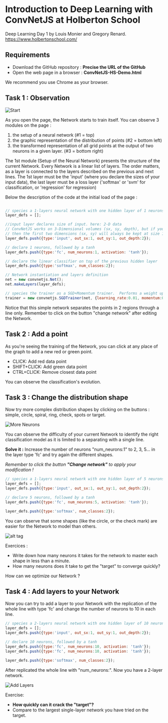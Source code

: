 # Introduction to Deep Learning with ConvNetJS at Holberton School

Deep Learning Day 1 by Louis Monier and Gregory Renard.
https://www.holbertonschool.com/

## Requirements

- Download the GitHub repository : **Precise the URL of the GitHub**
- Open the web page in a browser : **ConvNetJS-HS-Demo.html**

We recommend you use Chrome as your browser.

## Task 1 : Observation

![Start](https://github.com/holbertonschool/deep-learning/blob/master/Class%20%230/images/capture1.png)

As you open the page, the Network starts to train itself.
You can observe 3 modules on the page :

1. the setup of a neural network (#1 = top)
2. the graphic representation of the distribution of points (#2 = bottom left)
3. the transformed representation of all grid points at the output of two neurons in a given layer. (#3 = bottom right)
 
The 1st module (Setup of the Neural Network) presents the structure of the current Network.  Every Network is a linear list of layers. The order matters, as a layer is connected to the layers described on the previous and next lines.
The 1st layer must be the 'input' (where you declare the sizes of your input data), the last layer must be a loss layer ('softmax' or 'svm' for classification, or 'regression' for regression)



Below the description of the code at the initial load of the page :


```javascript

// species a 1-layers neural network with one hidden layer of 1 neurons
layer_defs = [];

//input layer declares size of input. here: 2-D data
// ConvNetJS works on 3-Dimensional volumes (sx, sy, depth), but if you're not dealing with images
// then the first two dimensions (sx, sy) will always be kept at size 1
layer_defs.push({type:'input', out_sx:1, out_sy:1, out_depth:2});

// declare 1 neurons, followed by a tanh
layer_defs.push({type:'fc', num_neurons:1, activation: 'tanh'});

// declare the linear classifier on top of the previous hidden layer
layer_defs.push({type:'softmax', num_classes:2});

// Network instantiation and layers definition
net = new convnetjs.Net();
net.makeLayers(layer_defs);

// species the trainer as a SGD+Momentum trainer.  Performs a weight update every 10 examples (batch size)
trainer = new convnetjs.SGDTrainer(net, {learning_rate:0.01, momentum:0.1, batch_size:10, l2_decay:0.001});

```

Notice that this simple network separates the points in 2 regions through a line only.
Remember to click on the button "change network" after editing the Network.

## Task 2 : Add a point

As you're seeing the training of the Network, you can click at any place of the graph to add a new red or green point.
- CLICK: Add red data point
- SHIFT+CLICK: Add green data point
- CTRL+CLICK: Remove closest data point

You can observe the classification's evolution.

## Task 3 : Change the distribution shape 

Now try more complex distribution shapes by clicking on the buttons : simple, circle, spiral, ring, check, spots or target.

![More Neurons](https://github.com/holbertonschool/deep-learning/blob/master/Class%20%230/images/capture2.png)

You can observe the difficulty of your current Network to identify the right classification model as it is limited to a separating with a single line.  

**Solve it :** Increase the number of neurons "num_neurons:1" to 2, 3, 5... in the layer type 'fc' and try again the different shapes.

*Remember to click the button **"Change network"** to apply your modification !*

```javascript
// species a 1-layers neural network with one hidden layer of 5 neurons
layer_defs = [];
layer_defs.push({type:'input', out_sx:1, out_sy:1, out_depth:2});

// declare 5 neurons, followed by a tanh
layer_defs.push({type:'fc', num_neurons:5, activation: 'tanh'});

layer_defs.push({type:'softmax', num_classes:2});

```

You can observe that some shapes (like the circle, or the check mark) are easier for the Network to model than others.

![alt tag](https://github.com/holbertonschool/deep-learning/blob/master/Class%20%230/images/capture3.png)


Exercices :
- Write down how many neurons it takes for the network to master each shape in less than a minute.
- How many neurons does it take to get the "target" to converge quickly?

How can we optimize our Network ?

## Task 4 : Add layers to your Network

Now you can try to add a layer to your Network with the replication of the whole line with type 'fc' and change the number of neurons to 10 in each line.

```javascript
// species a 2-layers neural network with one hidden layer of 10 neurons
layer_defs = [];
layer_defs.push({type:'input', out_sx:1, out_sy:1, out_depth:2});

// declare 10 neurons, followed by a tanh
layer_defs.push({type:'fc', num_neurons:10, activation: 'tanh'});
layer_defs.push({type:'fc', num_neurons:10, activation: 'tanh'});

layer_defs.push({type:'softmax', num_classes:2});

```

After replicated the whole line with "num_neurons:". Now you have a 2-layer network.

![Add Layers](https://github.com/holbertonschool/deep-learning/blob/master/Class%20%230/images/capture4.png)

Exercise:
- **How quickly can it crack the "target"?**
- Compare to the largest single-layer network you have tried on the target.
